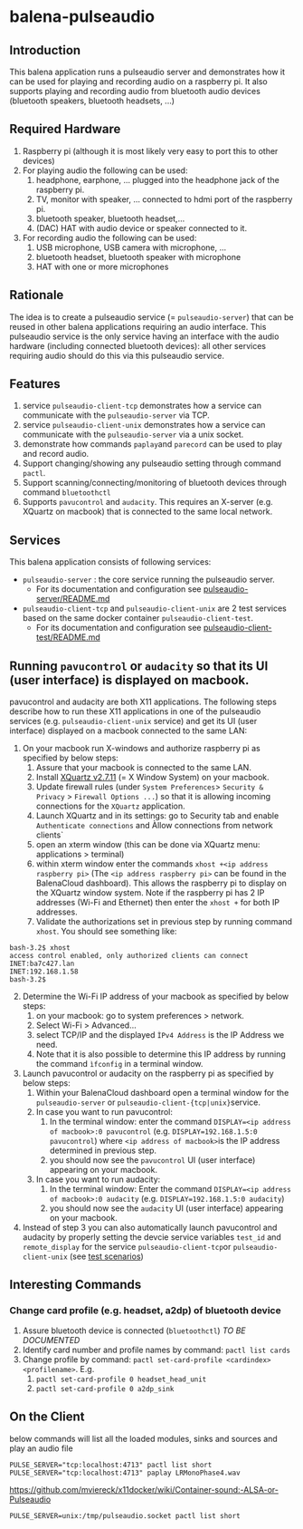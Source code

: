 # balena-pulseaudio

## Introduction

This balena application runs a pulseaudio server and demonstrates how it can be used for playing and recording audio on a raspberry pi.  It also supports playing and recording audio from bluetooth audio devices (bluetooth speakers, bluetooth headsets, ...)

## Required Hardware

1. Raspberry pi (although it is most likely very easy to port this to other devices)
2. For playing audio the following can be used:
   1. headphone, earphone, ... plugged into the headphone jack of the raspberry pi.
   2. TV, monitor with speaker, ... connected to hdmi port of the raspberry pi.
   3. bluetooth speaker, bluetooth headset,...
   4. (DAC) HAT with audio device or speaker connected to it.
3. For recording audio the following can be used:
   1. USB microphone, USB camera with microphone, ...
   2. bluetooth headset, bluetooth speaker with microphone
   3. HAT with one or more microphones

## Rationale

The idea is to create a pulseaudio service (= `pulseaudio-server`) that can be reused in other balena applications requiring an audio interface.  This pulseaudio service is the only service having an interface with the audio hardware (including connected bluetooth devices): all other services requiring audio should do this via this pulseaudio service.

## Features

1. service `pulseaudio-client-tcp` demonstrates how a service can communicate with the `pulseaudio-server` via TCP.
2. service `pulseaudio-client-unix` demonstrates how a service can communicate with the `pulseaudio-server` via a unix socket.
3. demonstrate how commands `paplay`and `parecord` can be used to play and record audio.
4. Support changing/showing any pulseaudio setting through command `pactl`.
5. Support scanning/connecting/monitoring of bluetooth devices through command `bluetoothctl`
6. Supports `pavucontrol` and `audacity`.  This requires an X-server (e.g. XQuartz on macbook) that is connected to the same local network.

## Services
This balena application consists of following services:

* `pulseaudio-server` : the core service running the pulseaudio server.  
   * For its documentation and configuration see [pulseaudio-server/README.md](pulseaudio-server/README.md)
* `pulseaudio-client-tcp` and `pulseaudio-client-unix` are 2 test services based on the same docker container `pulseaudio-client-test`. 
   * For its documentation and configuration see [pulseaudio-client-test/README.md](pulseaudio-client-test/README.md)


## Running `pavucontrol` or `audacity` so that its UI (user interface) is displayed on macbook.

pavucontrol and audacity are both X11 applications.  The following steps describe how to run these X11 applications in one of the pulseaudio services (e.g. `pulseaudio-client-unix` service) and get its UI (user interface) displayed on a macbook connected to the same LAN:

1. On your macbook run X-windows and authorize raspberry pi as specified by below steps:
    1. Assure that your macbook is connected to the same LAN.
    2. Install [XQuartz v2.7.11](https://www.xquartz.org) (= X Window System) on your macbook.
    3. Update firewall rules (under `System Preferences`> `Security & Privacy` > `Firewall Options ...`) so that it is allowing incoming connections for the `XQuartz` application.
    4. Launch XQuartz and in its settings: go to Security tab and enable `Authenticate connections` and Àllow connections from network clients`
    5. open an xterm window (this can be done via XQuartz menu: applications > terminal)
    6. within xterm window enter the commands `xhost +<ip address raspberry pi>` (The `<ip address raspberry pi>` can be found in the BalenaCloud dashboard).  This allows the raspberry pi to display on the XQuartz window system.  Note if the raspberry pi has 2 IP addresses (Wi-Fi and Ethernet) then enter the `xhost +` for both IP addresses.
    7. Validate the authorizations set in previous step by running command `xhost`.  You should see something like:

```
bash-3.2$ xhost
access control enabled, only authorized clients can connect
INET:ba7c427.lan
INET:192.168.1.58
bash-3.2$ 
```

2. Determine the Wi-Fi IP address of your macbook as specified by below steps:
   1. on your macbook: go to system preferences > network. 
   2. Select Wi-Fi > Advanced...
   3. select TCP/IP and the displayed `ÌPv4 Address` is the IP Address we need.
   4. Note that it is also possible to determine this IP address by running the command `ìfconfig` in a terminal window.
3. Launch pavucontrol or audacity on the raspberry pi as specified by below steps:
   1. Within your BalenaCloud dashboard open a terminal window for the `pulseaudio-server` or `pulseaudio-client-{tcp|unix}`service.
   2. In case you want to run pavucontrol:
       1. In the terminal window: enter the command `DISPLAY=<ip address of macbook>:0 pavucontrol` (e.g. `DISPLAY=192.168.1.5:0 pavucontrol`) where `<ip address of macbook>`is the IP address determined in previous step.
       2. you should now see the `pavucontrol` UI (user interface) appearing on your macbook.
   3. In case you want to run audacity:
       1. In the terminal window: Enter the command `DISPLAY=<ip address of macbook>:0 audacity` (e.g. `DISPLAY=192.168.1.5:0 audacity`)
       2. you should now see the `audacity` UI (user interface) appearing on your macbook.
4. Instead of step 3 you can also automatically launch pavucontrol and audacity by properly setting the devcie service variables `test_id` and `remote_display` for the service `pulseaudio-client-tcp`or `pulseaudio-client-unix` (see [test scenarios](https://github.com/janvda/balena-pulseaudio/blob/master/pulseaudio-client-test/README.md#test-scenarios))

## Interesting Commands

### Change card profile (e.g. headset, a2dp) of bluetooth device

1. Assure bluetooth device is connected (`bluetoothctl`) *TO BE DOCUMENTED*
2. Identify card number and profile names by command: `pactl list cards`
3. Change profile by command: `pactl set-card-profile <cardindex> <profilename>`.  E.g.
   1. `pactl set-card-profile 0 headset_head_unit`
   2. `pactl set-card-profile 0 a2dp_sink`

## On the Client

below commands will list all the loaded modules, sinks and sources and play an audio file

```
PULSE_SERVER="tcp:localhost:4713" pactl list short
PULSE_SERVER="tcp:localhost:4713" paplay LRMonoPhase4.wav
```

https://github.com/mviereck/x11docker/wiki/Container-sound:-ALSA-or-Pulseaudio

`PULSE_SERVER=unix:/tmp/pulseaudio.socket pactl list short`
